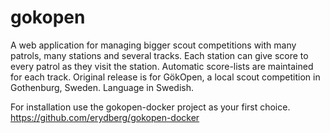 gokopen
=======

A web application for managing bigger scout competitions with many patrols, many stations and several tracks. Each station can give score to every patrol as they visit the station. Automatic score-lists are maintained for each track. Original release is for GökOpen, a local scout competition in Gothenburg, Sweden. Language in Swedish.

For installation use the gokopen-docker project as your first choice. https://github.com/erydberg/gokopen-docker
